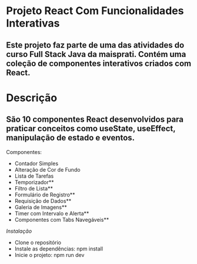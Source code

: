 # Projeto React Com Funcionalidades Interativas

## Este projeto faz parte de uma das atividades do curso Full Stack Java da maisprati. Contém uma coleção de componentes interativos criados com React.

# Descrição

## São 10 componentes React desenvolvidos para praticar conceitos como useState, useEffect, manipulação de estado e eventos.

Componentes:

- Contador Simples
- Alteração de Cor de Fundo
- Lista de Tarefas
- Temporizador**
- Filtro de Lista**
- Formulário de Registro**
- Requisição de Dados**
- Galeria de Imagens**
- Timer com Intervalo e Alerta**
- Componentes com Tabs Navegáveis**

*Instalação*

- Clone o repositório
- Instale as dependências: npm install
- Inicie o projeto: npm run dev